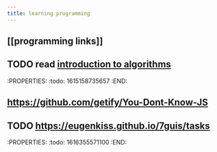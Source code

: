 ```yaml
---
title: learning programming
---
```


## [[programming links]]
## TODO read [introduction to algorithms](https://mitpress.mit.edu/books/introduction-algorithms-second-edition)
:PROPERTIES:
:todo: 1615158735657
:END:
## https://github.com/getify/You-Dont-Know-JS
## TODO https://eugenkiss.github.io/7guis/tasks
:PROPERTIES:
:todo: 1616355571100
:END:
